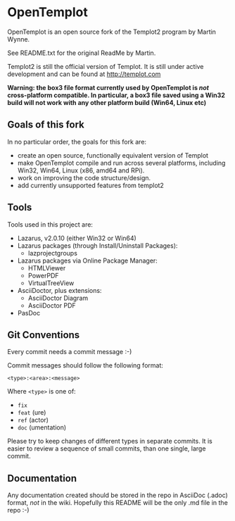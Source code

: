 
# OpenTemplot
OpenTemplot is an open source fork of the Templot2 program by Martin Wynne.

See README.txt for the original ReadMe by Martin.

Templot2 is still the official version of Templot. It is still under active development
and can be found at <http://templot.com>

**Warning: the box3 file format currently used by OpenTemplot is _not_ cross-platform compatible. In particular, a box3
file saved using a Win32 build will not work with any other platform build (Win64, Linux etc)**

## Goals of this fork

In no particular order, the goals for this fork are:
* create an open source, functionally equivalent version of Templot
* make OpenTemplot compile and run across several platforms, including Win32, Win64, Linux (x86, amd64 and RPi).
* work on improving the code structure/design.
* add currently unsupported features from templot2

## Tools

Tools used in this project are:
* Lazarus, v2.0.10 (either Win32 or Win64)
* Lazarus packages (through Install/Uninstall Packages):
  * lazprojectgroups
* Lazarus packages via Online Package Manager:
  * HTMLViewer
  * PowerPDF
  * VirtualTreeView  
* AsciiDoctor, plus extensions:
  * AsciiDoctor Diagram
  * AsciiDoctor PDF
* PasDoc
  
## Git Conventions

Every commit needs a commit message :-)

Commit messages should follow the following format:

```
<type>:<area>:<message>
```

Where `<type>` is one of:
* `fix`
* `feat` (ure)
* `ref` (actor)
* `doc` (umentation)

Please try to keep changes of different types in separate commits. It is easier to review a sequence of small commits, than one single, large commit.

## Documentation

Any documentation created should be stored in the repo in AsciiDoc (.adoc) format, _not_ in the wiki. Hopefully this README will be the only .md file 
in the repo :-)



